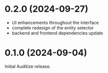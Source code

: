 # 0.2.0 (2024-09-27)

- UI enhancements throughout the interface
- complete redesign of the entity selector
- backend and frontend dependencies update

# 0.1.0 (2024-09-04)

Initial Auditize release.
